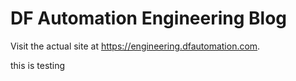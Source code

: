 # DF Automation Engineering Blog

Visit the actual site at https://engineering.dfautomation.com.

this is testing
